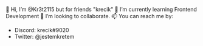 👋 Hi, I’m @Kr3t2115 but for friends "krecik"
🌱 I’m currently learning Frontend Development
💞️ I’m looking to collaborate.
📫 You can reach me by:
- Discord: krecik#9020
- Twitter: @jestemkretem

<!---
Kr3t2115/Kr3t2115 is a ✨ special ✨ repository because its `README.md` (this file) appears on your GitHub profile.
You can click the Preview link to take a look at your changes.
--->
